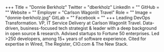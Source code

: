 +++
Title = "Donnie Berkholz"
Twitter = "dberkholz"
LinkedIn = ""
GitHub = ""
Website = ""
Employer = "Carlson Wagonlit Travel"
Role = ""
Image = "donnie-berkholz.jpg"
GitLab = ""
Facebook = ""
+++
Leading DevOps Transformation. VP, IT Service Delivery at Carlson Wagonlit Travel. Data-driven, business-focused tech strategist &amp; leader with a deep background in open source &amp; research. Advised startups to Fortune 50 enterprises. Led &gt;250 developers, among 15&#43; years of software experience. Cited for expertise in Wired, The Register, CIO.com &amp; The New Stack.